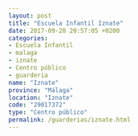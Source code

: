 ```yaml
---
layout: post
title: "Escuela Infantil Iznate"
date: 2017-09-20 20:57:05 +0200
categories:
- Escuela Infantil
- malaga
- iznate
- Centro público
- guarderia
name: "Iznate"
province: "Málaga"
location: "Iznate"
code: "29017372"
type: "Centro público"
permalink: /guarderias/iznate.html
---
```


